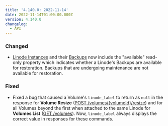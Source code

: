 ```yaml
---
title: '4.140.0: 2022-11-14'
date: 2022-11-14T01:00:00.000Z
version: 4.140.0
changelog:
  - API
---
```


### Changed

* [Linode Instances](https://www.linode.com/docs/api/linode-instances/) and their [Backups](https://www.linode.com/docs/api/linode-instances/#backups-list) now include the "available" read-only property which indicates whether a Linode's Backups are available for restoration. Backups that are undergoing maintenance are not available for restoration.

### Fixed

* Fixed a bug that caused a Volume's `linode_label` to return as `null` in the response for **Volume Resize** ([POST /volumes/{volumeId}/resize](https://www.linode.com/docs/api/volumes/#volume-resize)) and for all Volumes beyond the first when attached to the same Linode for **Volumes List** ([GET /volumes](https://www.linode.com/docs/api/volumes/#volumes-list)). Now, `linode_label` always displays the correct value in responses for these commands.
